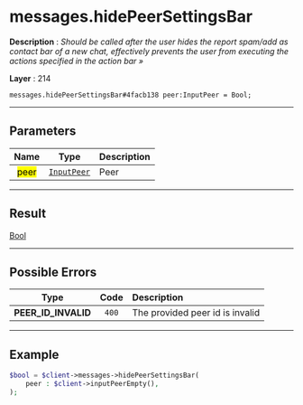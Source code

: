 # messages.hidePeerSettingsBar

**Description** : *Should be called after the user hides the report spam/add as contact bar of a new chat, effectively prevents the user from executing the actions specified in the action bar &raquo;*

**Layer** : 214

```tl
messages.hidePeerSettingsBar#4facb138 peer:InputPeer = Bool;
```

---

## Parameters

| Name | Type | Description |
| :---: | :---: | :--- |
| <mark>peer</mark> | [`InputPeer`](type/InputPeer) | Peer |

---

## Result

[Bool](type/Bool)

---

## Possible Errors

| Type | Code | Description |
| :---: | :---: | :--- |
| **PEER_ID_INVALID** | `400` | The provided peer id is invalid |

---

## Example

```php
$bool = $client->messages->hidePeerSettingsBar(
	peer : $client->inputPeerEmpty(),
);
```